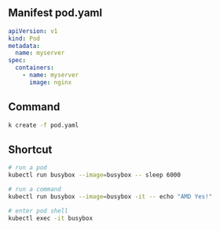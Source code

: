 ## Manifest pod.yaml

```yaml
apiVersion: v1
kind: Pod
metadata:
  name: myserver
spec:
  containers:
    - name: myserver
      image: nginx
```

## Command
```bash
k create -f pod.yaml
```

## Shortcut

```bash
# run a pod
kubectl run busybox --image=busybox -- sleep 6000

# run a command 
kubectl run busybox --image=busybox -it -- echo "AMD Yes!"

# enter pod shell 
kubectl exec -it busybox
```